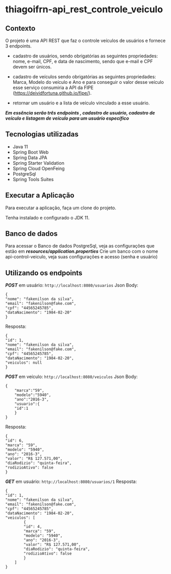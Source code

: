 # thiagoifrn-api_rest_controle_veiculo
## Contexto
O projeto é uma API REST que faz o controle veículos de usuários e fornece 3 endpoints.

- cadastro de usuários, sendo obrigatórias as seguintes propriedades: nome, e-mail, CPF, e data de nascimento,
sendo que e-mail e CPF devem ser únicos.

- cadastro de veículos sendo obrigatórias as seguintes propriedades: Marca, Modelo do veículo e Ano e para conseguir o
valor desse veículo esse serviço consumiria a API da FIPE (https://deividfortuna.github.io/fipe/).

- retornar um usuário e a lista de veículo vinculado a esse usuário.

***Em essência serão três endpoints , cadastro de usuário, cadastro de veículo e listagem de veículo para um usuário específico***

## Tecnologias utilizadas
- Java 11
- Spring Boot Web
- Spring Data JPA
- Spring Starter Validation
- Spring Cloud OpenFeing
- PostgreSql
- Spring Tools Suites
## Executar a Aplicação
Para executar a aplicação, faça um clone do projeto.

Tenha instalado e configurado o JDK 11.

## Banco de dados
Para acessar o Banco de dados PostgreSql, veja as configurações que estão em ***resources/application.properties***
Crie um banco com o nome api-control-veiculo, veja suas configurações e acesso (senha e usuário)
## Utilizando os endpoints
***POST*** em usuário:
``http://localhost:8080/usuarios``
Json Body:

    {
	"nome": "fakenilson da silva",
	"email": "fakenilson@fake.com",
	"cpf": "44565245785",
	"dataNacimento": "1984-02-20"
	}
Resposta:

    {
	"id": 1,
	"nome": "fakenilson da silva",
	"email": "fakenilson@fake.com",
	"cpf": "44565245785",
	"dataNacimento": "1984-02-20",
	"veiculos": null
	}
***POST*** em veículo:
``http://localhost:8080/veiculos``
Json Body:

    {
		"marca":"59",
		"modelo":"5940",
		"ano":"2016-3",
		"usuario":{
		"id":1
		}
	}
Resposta:

    {
	"id": 6,
	"marca": "59",
	"modelo": "5940",
	"ano": "2016-3",
	"valor": "R$ 127.571,00",
	"diaRodizio": "quinta-feira",
	"rodizioAtivo": false
	}
***GET*** em usuário:
``http://localhost:8080/usuarios/1``
Resposta:

    {
	"id": 1,
	"nome": "fakenilson da silva",
	"email": "fakenilson@fake.com",
	"cpf": "44565245785",
	"dataNacimento": "1984-02-20",
	"veiculos": [
			{
			"id": 4,
			"marca": "59",
			"modelo": "5940",
			"ano": "2016-3",
			"valor": "R$ 127.571,00",
			"diaRodizio": "quinta-feira",
			"rodizioAtivo": false
			}
		]	
	}

